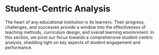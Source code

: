 # Student-Centric Analysis

The heart of any educational institution is its learners. Their progress, challenges, and successes provide a window into the effectiveness of teaching methods, curriculum design, and overall learning environment. In this section, we pivot our focus towards a comprehensive student-centric analysis, shedding light on key aspects of student engagement and performance.
 
 ```{tableofcontents}
```